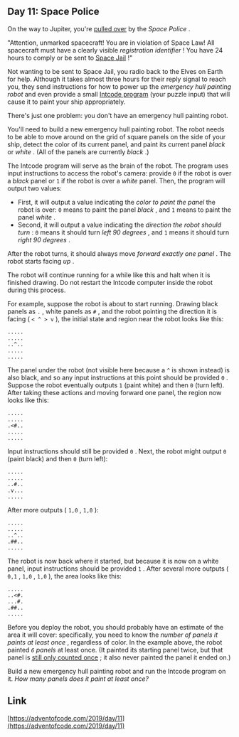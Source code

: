 ## Day 11: Space Police

On the way to Jupiter, you're [pulled over](https://www.youtube.com/watch?v=KwY28rpyKDE) by the _Space Police_ .

"Attention, unmarked spacecraft! You are in violation of Space Law! All spacecraft must have a clearly visible _registration identifier_ ! You have 24 hours to comply or be sent to [Space Jail](https://www.youtube.com/watch?v=BVn1oQL9sWg&t=5) !"

Not wanting to be sent to Space Jail, you radio back to the Elves on Earth for help. Although it takes almost three hours for their reply signal to reach you, they send instructions for how to power up the _emergency hull painting robot_ and even provide a small [Intcode program](9) (your puzzle input) that will cause it to paint your ship appropriately.

There's just one problem: you don't have an emergency hull painting robot.

You'll need to build a new emergency hull painting robot. The robot needs to be able to move around on the grid of square panels on the side of your ship, detect the color of its current panel, and paint its current panel _black_ or _white_ . (All of the panels are currently _black_ .)

The Intcode program will serve as the brain of the robot. The program uses input instructions to access the robot's camera: provide `0` if the robot is over a _black_ panel or `1` if the robot is over a _white_ panel. Then, the program will output two values:

- First, it will output a value indicating the _color to paint the panel_ the robot is over: `0` means to paint the panel _black_ , and `1` means to paint the panel _white_ .
- Second, it will output a value indicating the _direction the robot should turn_ : `0` means it should turn _left 90 degrees_ , and `1` means it should turn _right 90 degrees_ .

After the robot turns, it should always move _forward exactly one panel_ . The robot starts facing _up_ .

The robot will continue running for a while like this and halt when it is finished drawing. Do not restart the Intcode computer inside the robot during this process.

For example, suppose the robot is about to start running. Drawing black panels as `.` , white panels as `#` , and the robot pointing the direction it is facing ( `< ^ > v` ), the initial state and region near the robot looks like this:

```
.....
.....
..^..
.....
.....
```

The panel under the robot (not visible here because a `^` is shown instead) is also black, and so any input instructions at this point should be provided `0` . Suppose the robot eventually outputs `1` (paint white) and then `0` (turn left). After taking these actions and moving forward one panel, the region now looks like this:

```
.....
.....
.<#..
.....
.....
```

Input instructions should still be provided `0` . Next, the robot might output `0` (paint black) and then `0` (turn left):

```
.....
.....
..#..
.v...
.....
```

After more outputs ( `1,0` , `1,0` ):

```
.....
.....
..^..
.##..
.....
```

The robot is now back where it started, but because it is now on a white panel, input instructions should be provided `1` . After several more outputs ( `0,1` , `1,0` , `1,0` ), the area looks like this:

```
.....
..<#.
...#.
.##..
.....
```

Before you deploy the robot, you should probably have an estimate of the area it will cover: specifically, you need to know the _number of panels it paints at least once_ , regardless of color. In the example above, the robot painted _`6` panels_ at least once. (It painted its starting panel twice, but that panel is [still only counted once](https://www.youtube.com/watch?v=KjsSvjA5TuE) ; it also never painted the panel it ended on.)

Build a new emergency hull painting robot and run the Intcode program on it. _How many panels does it paint at least once?_

## Link

[https://adventofcode.com/2019/day/11](https://adventofcode.com/2019/day/11)
